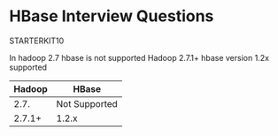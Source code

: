 # HBase Interview Questions

STARTERKIT10

In hadoop 2.7 hbase is not supported
Hadoop 2.7.1+ hbase version 1.2x supported

| Hadoop | HBase |
|--|--|
| 2.7. | Not Supported |
| 2.7.1+ | 1.2.x |


<!--stackedit_data:
eyJoaXN0b3J5IjpbMTIxMDIyMDg2MCwxMTY3MzczNDIwXX0=
-->